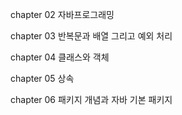chapter 02 자바프로그래밍

chapter 03 반복문과 배열 그리고 예외 처리

chapter 04 클래스와 객체

chapter 05 상속

chapter 06 패키지 개념과 자바 기본 패키지
